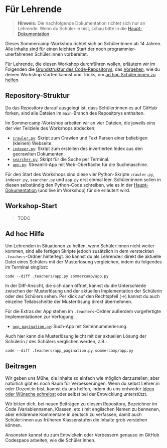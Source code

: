 # Für Lehrende

> **Hinweis:** Die nachfolgende Dokumentation richtet sich nur an Lehrende. Wenn du Schüler:in bist, schau bitte in die [Haupt-Dokumentation](../README.md)

Dieses Sommercamp-Workshop richtet sich an Schüler:innen ab 14 Jahren. Alle Inhalte sind für einen leichten Start der noch programmier-unerfahrenen Schüler:innen vorbereitet.

Für Lehrende, die diesen Workshop durchführen wollen, erläutern wir im Folgenden die [Grundstruktur des Code-Repositorys](#repository-struktur), das [Vorgehen](#workshop-start), wie du deinen Workshop starten kannst und Tricks, um [ad hoc Schüler:innen zu helfen](#ad-hoc-hilfe).

## Repository-Struktur

Da das Repository darauf ausgelegt ist, dass Schüler:innen es auf GitHub forken, sind alle Dateien im `main`-Branch des Repositorys enthalten.

Im Sommercamp-Workshop arbeiten wir an vier Dateien, die jeweils eins der vier Teilziele des Workshops abdecken:

- [`crawler.py`](crawler.py): Skript zum Crawlen und Text Parsen einer beliebigen (kleinen) Webseite.
- [`indexer.py`](indexer.py): Skript zum erstellen des invertierten Index aus den gecrawlten Dokumenten.
- [`searcher.py`](searcher.py): Skript für die Suche per Terminal.
- [`app.py`](app.py): Streamlit-App mit Web-Oberfläche für die Suchmaschine.

Für den Start des Workshops sind diese vier Python-Skripte `crawler.py`, `indexer.py`, `searcher.py` und `app.py` erst einmal leer. Schüler:innen sollen in diesen selbständig den Python-Code schreiben, wie es in der [Haupt-Dokumentation](../README.md) (und live im Workshop) für sie erläutert wird.

## Workshop-Start

> TODO

## Ad hoc Hilfe

Um Lehrenden in Situationen zu helfen, wenn Schüler:innen nicht weiter kommen, sind alle fertigen Skripte jedoch zusätzlich in dem versteckten `.teachers`-Ordner hinterlegt. So kannst du als Lehrende:r direkt die aktuelle Datei eines Schülers mit der Musterlösung vergleichen, indem du folgendes im Terminal eingibst:

```shell
code --diff .teachers/app.py sommercamp/app.py
```

In der Diff-Ansicht, die sich dann öffnet, kannst du die Unterschiede zwischen der Musterlösung und der aktuellen Implementation der Schülerin oder des Schülers sehen.
Per klick auf den Rechtspfeil (→) kannst du auch einzelne Teilabschnitte der Musterlösung direkt übernehmen.

Für die Extras der App stehen im `.teachers`-Ordner außerdem vorgefertigte Implementationen zur Verfügung:

- [`app_pagination.py`](app_pagination.py): Such-App mit Seitennummerierung.

Auch hier kann die Musterlösung leicht mit der aktuellen Lösung der Schülerin / des Schülers verglichen werden, z.B.:

```shell
code --diff .teachers/app_pagination.py sommercamp/app.py
```

## Beitragen

Wir geben uns Mühe, die Inhalte so einfach wie möglich darzustellen, aber natürlich gibt es noch Raum für Verbesserungen. Wenn du selbst Lehrer:in oder Dozent:in bist, kannst du uns helfen, indem du uns entweder [Ideen oder Wünsche schreibst](https://github.com/webis-de/sommercamp/issues/new) oder selbst bei der Entwicklung unterstützt.

Wir bitten dich, bei neuen Beiträgen zu diesem Repository, Bezeichner im Code (Variablennamen, Klassen, etc.) mit englischen Namen zu bennenen, aber erklärende Kommentare in deutsch zu verfassen, damit auch Schüler:innen aus früheren Klassenstufen die Inhalte grob verstehen können.

Ansonsten kannst du zum Entwickeln oder Verbessern genauso im GitHub Codespace arbeiten, wie die Schüler:innen.
